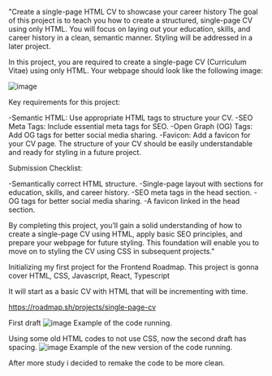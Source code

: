 "Create a single-page HTML CV to showcase your career history
The goal of this project is to teach you how to create a structured, single-page CV using only HTML. You will focus on laying out your education, skills, and career history in a clean, semantic manner. Styling will be addressed in a later project.

In this project, you are required to create a single-page CV (Curriculum Vitae) using only HTML. Your webpage should look like the following image:

![image](https://github.com/user-attachments/assets/854f4ab1-07cd-41f8-bc52-29850ec9ee58)

Key requirements for this project:

-Semantic HTML: Use appropriate HTML tags to structure your CV.
-SEO Meta Tags: Include essential meta tags for SEO.
-Open Graph (OG) Tags: Add OG tags for better social media sharing.
-Favicon: Add a favicon for your CV page.
The structure of your CV should be easily understandable and ready for styling in a future project.

Submission Checklist:

-Semantically correct HTML structure.
-Single-page layout with sections for education, skills, and career history.
-SEO meta tags in the head section.
-OG tags for better social media sharing.
-A favicon linked in the head section.

By completing this project, you’ll gain a solid understanding of how to create a single-page CV using HTML, apply basic SEO principles, and prepare your webpage for future styling. This foundation will enable you to move on to styling the CV using CSS in subsequent projects."

Initializing my first project for the Frontend Roadmap.
This project is gonna cover HTML, CSS, Javascript, React, Typescript

It will start as a basic CV with HTML that will be incrementing with time.

https://roadmap.sh/projects/single-page-cv

First draft
![image](https://github.com/user-attachments/assets/1c501f2a-4830-426f-bc75-051b0d3e3f1d)
Example of the code running.

Using some old HTML codes to not use CSS, now the second draft has spacing.
![image](https://github.com/user-attachments/assets/2e216bdd-cc7f-4186-abda-f37c7d0152c7)
Example of the new version of the code running.

After more study i decided to remake the code to be more clean.
